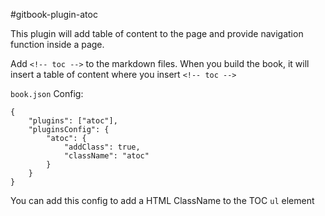 #gitbook-plugin-atoc

This plugin will add table of content to the page and provide navigation function inside a page.

Add `<!-- toc -->` to the markdown files. When you build the book, it will insert a table of content where you insert `<!-- toc -->`


`book.json` Config:


```
{
	"plugins": ["atoc"],
	"pluginsConfig": {
		"atoc": {
			"addClass": true,
			"className": "atoc"
		}
	}
}
```

You can add this config to add a HTML ClassName to the TOC `ul` element
